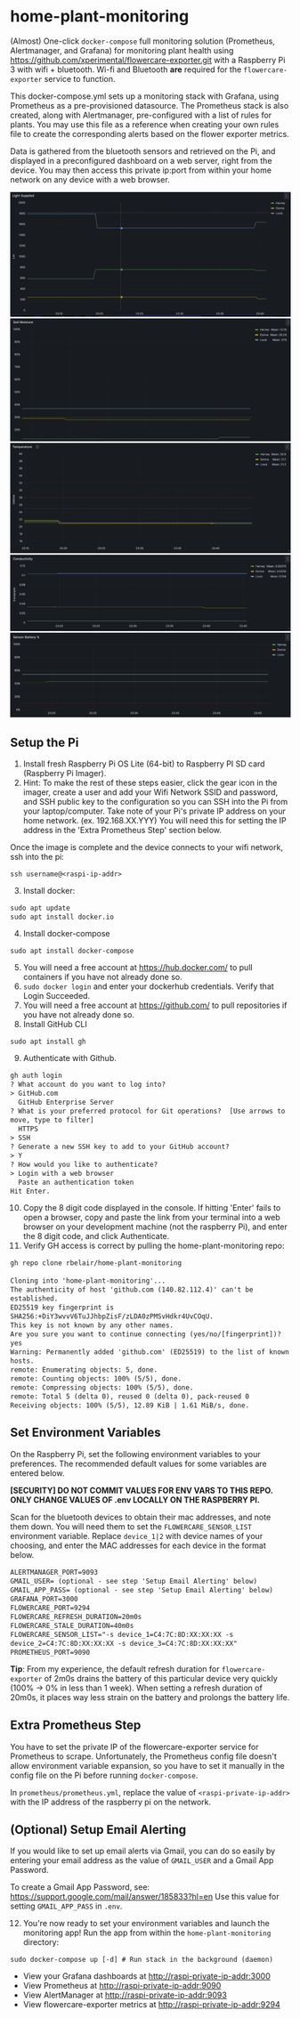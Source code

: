 # home-plant-monitoring
(Almost) One-click `docker-compose` full monitoring solution (Prometheus, Alertmanager, and Grafana) for monitoring plant health using https://github.com/xperimental/flowercare-exporter.git with a Raspberry Pi 3 with wifi + bluetooth. Wi-fi and Bluetooth **are** required for the `flowercare-exporter` service to function.

This docker-compose.yml sets up a monitoring stack with Grafana, using Prometheus as a pre-provisioned datasource. The Prometheus stack is also created, along with Alertmanager, pre-configured with a list of rules for plants. You may use this file as a reference when creating your own rules file to create the corresponding alerts based on the flower exporter metrics.

Data is gathered from the bluetooth sensors and retrieved on the Pi, and displayed in a preconfigured dashboard on a web server, right from the device. You may then access this private ip:port from within your home network on any device with a web browser.

![image info](./img/lux.png)
![image info](./img/water.png)
![image info](./img/temp.png)
![image info](./img/conductivity.png)
![image info](./img/battery.png)

## Setup the Pi
1. Install fresh Raspberry Pi OS Lite (64-bit) to Raspberry PI SD card (Raspberry Pi Imager).
2. Hint: To make the rest of these steps easier, click the gear icon in the imager, create a user and add your Wifi Network SSID and password, and SSH public key to the configuration so you can SSH into the Pi from your laptop/computer. Take note of your Pi's private IP address on your home network. (ex. 192.168.XX.YYY) You will need this for setting the IP address in the 'Extra Prometheus Step' section below.

Once the image is complete and the device connects to your wifi network, ssh into the pi:

```
ssh username@<raspi-ip-addr>
```

3. Install docker:
```
sudo apt update
sudo apt install docker.io
```
4. Install docker-compose
```
sudo apt install docker-compose
```
5. You will need a free account at https://hub.docker.com/ to pull containers if you have not already done so.
6. `sudo docker login` and enter your dockerhub credentials. Verify that Login Succeeded.
7. You will need a free account at https://github.com/ to pull repositories if you have not already done so. 
8. Install GitHub CLI
```
sudo apt install gh
```
9. Authenticate with Github.
```
gh auth login
? What account do you want to log into?
> GitHub.com
  GitHub Enterprise Server
? What is your preferred protocol for Git operations?  [Use arrows to move, type to filter]
  HTTPS
> SSH
? Generate a new SSH key to add to your GitHub account?
> Y
? How would you like to authenticate?
> Login with a web browser
  Paste an authentication token
Hit Enter.
```
10. Copy the 8 digit code displayed in the console. If hitting 'Enter' fails to open a browser, copy and paste the link from your terminal into a web browser on your development machine (not the raspberry Pi), and enter the 8 digit code, and click Authenticate.
11. Verify GH access is correct by pulling the home-plant-monitoring repo:
```
gh repo clone rbelair/home-plant-monitoring

Cloning into 'home-plant-monitoring'...
The authenticity of host 'github.com (140.82.112.4)' can't be established.
ED25519 key fingerprint is SHA256:+DiY3wvvV6TuJJhbpZisF/zLDA0zPMSvHdkr4UvCOqU.
This key is not known by any other names.
Are you sure you want to continue connecting (yes/no/[fingerprint])? yes
Warning: Permanently added 'github.com' (ED25519) to the list of known hosts.
remote: Enumerating objects: 5, done.
remote: Counting objects: 100% (5/5), done.
remote: Compressing objects: 100% (5/5), done.
remote: Total 5 (delta 0), reused 0 (delta 0), pack-reused 0
Receiving objects: 100% (5/5), 12.89 KiB | 1.61 MiB/s, done.
```

## Set Environment Variables
On the Raspberry Pi, set the following environment variables to your preferences. The recommended default values for some variables are entered below.

**[SECURITY] DO NOT COMMIT VALUES FOR ENV VARS TO THIS REPO. ONLY CHANGE VALUES OF .env LOCALLY ON THE RASPBERRY PI.**

Scan for the bluetooth devices to obtain their mac addresses, and note them down. You will need them to set the `FLOWERCARE_SENSOR_LIST` environment variable. Replace `device_1|2` with device names of your choosing, and enter the MAC addresses for each device in the format below.

```
ALERTMANAGER_PORT=9093
GMAIL_USER= (optional - see step 'Setup Email Alerting' below)
GMAIL_APP_PASS= (optional - see step 'Setup Email Alerting' below)
GRAFANA_PORT=3000
FLOWERCARE_PORT=9294
FLOWERCARE_REFRESH_DURATION=20m0s
FLOWERCARE_STALE_DURATION=40m0s
FLOWERCARE_SENSOR_LIST="-s device_1=C4:7C:8D:XX:XX:XX -s device_2=C4:7C:8D:XX:XX:XX -s device_3=C4:7C:8D:XX:XX:XX"
PROMETHEUS_PORT=9090
```

**Tip**: From my experience, the default refresh duration for `flowercare-exporter` of 2m0s drains the battery of this particular device very quickly (100% -> 0% in less than 1 week). When setting a refresh duration of 20m0s, it places way less strain on the battery and prolongs the battery life.

## Extra Prometheus Step
You have to set the private IP of the flowercare-exporter service for Prometheus to scrape. Unfortunately, the Prometheus config file doesn't allow environment variable expansion, so you have to set it manually in the config file on the Pi before running `docker-compose`.

In `prometheus/prometheus.yml`, replace the value of `<raspi-private-ip-addr>` with the IP address of the raspberry pi on the network.

## (Optional) Setup Email Alerting
If you would like to set up email alerts via Gmail, you can do so easily by entering your email address as the value of `GMAIL_USER` and a Gmail App Password.

To create a Gmail App Password, see: https://support.google.com/mail/answer/185833?hl=en
Use this value for setting `GMAIL_APP_PASS` in `.env`.

12. You're now ready to set your environment variables and launch the monitoring app! Run the app from within the `home-plant-monitoring` directory:
```
sudo docker-compose up [-d] # Run stack in the background (daemon)
```

- View your Grafana dashboards at [http://raspi-private-ip-addr:3000]()
- View Prometheus at [http://raspi-private-ip-addr:9090]()
- View AlertManager at [http://raspi-private-ip-addr:9093]()
- View flowercare-exporter metrics at [http://raspi-private-ip-addr:9294]()
